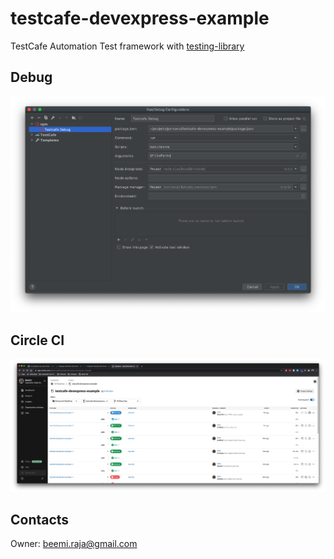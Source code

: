 # testcafe-devexpress-example
TestCafe Automation Test framework with [testing-library](https://github.com/testing-library/testcafe-testing-library)

## Debug

![Alt text](docs/webstrom-testcafe-debug.png)

## Circle CI

![Alt text](docs/circle-ci.png)

## Contacts

Owner: [beemi.raja@gmail.com](beemi.raja@gmail.com)
